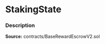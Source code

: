 # StakingState

### Description <a id="description"></a>

**Source:** contracts/BaseRewardEscrowV2.sol


